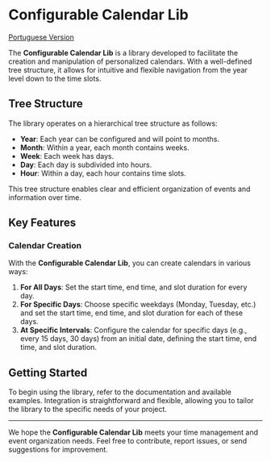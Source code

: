 # Configurable Calendar Lib

[Portuguese Version](./LEIAME.md)

The **Configurable Calendar Lib** is a library developed to facilitate the creation and manipulation of personalized calendars. With a well-defined tree structure, it allows for intuitive and flexible navigation from the year level down to the time slots.

## Tree Structure

The library operates on a hierarchical tree structure as follows:

- **Year**: Each year can be configured and will point to months.
- **Month**: Within a year, each month contains weeks.
- **Week**: Each week has days.
- **Day**: Each day is subdivided into hours.
- **Hour**: Within a day, each hour contains time slots.

This tree structure enables clear and efficient organization of events and information over time.

## Key Features

### Calendar Creation

With the **Configurable Calendar Lib**, you can create calendars in various ways:

1. **For All Days**: Set the start time, end time, and slot duration for every day.
2. **For Specific Days**: Choose specific weekdays (Monday, Tuesday, etc.) and set the start time, end time, and slot duration for each of these days.
3. **At Specific Intervals**: Configure the calendar for specific days (e.g., every 15 days, 30 days) from an initial date, defining the start time, end time, and slot duration.

## Getting Started

To begin using the library, refer to the documentation and available examples. Integration is straightforward and flexible, allowing you to tailor the library to the specific needs of your project.

---

We hope the **Configurable Calendar Lib** meets your time management and event organization needs. Feel free to contribute, report issues, or send suggestions for improvement.

